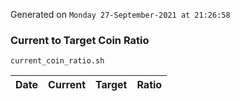 Generated on `Monday 27-September-2021 at 21:26:58`

### Current to Target Coin Ratio
`current_coin_ratio.sh`

Date|Current|Target|Ratio
---|---|---|---
